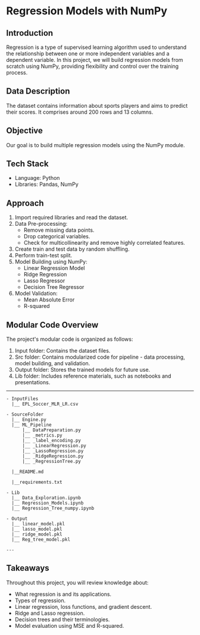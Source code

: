 # Regression Models with NumPy

## Introduction
Regression is a type of supervised learning algorithm used to understand the relationship between one or more independent variables and a dependent variable. In this project, we will build regression models from scratch using NumPy, providing flexibility and control over the training process.

## Data Description
The dataset contains information about sports players and aims to predict their scores. It comprises around 200 rows and 13 columns.

## Objective
Our goal is to build multiple regression models using the NumPy module.

## Tech Stack
- Language: Python
- Libraries: Pandas, NumPy

## Approach
1. Import required libraries and read the dataset.
2. Data Pre-processing:
   - Remove missing data points.
   - Drop categorical variables.
   - Check for multicollinearity and remove highly correlated features.
3. Create train and test data by random shuffling.
4. Perform train-test split.
5. Model Building using NumPy:
   - Linear Regression Model
   - Ridge Regression
   - Lasso Regressor
   - Decision Tree Regressor
6. Model Validation:
   - Mean Absolute Error
   - R-squared

## Modular Code Overview
The project's modular code is organized as follows:
1. Input folder: Contains the dataset files.
2. Src folder: Contains modularized code for pipeline - data processing, model building, and validation.
3. Output folder: Stores the trained models for future use.
4. Lib folder: Includes reference materials, such as notebooks and presentations.

---


```
- InputFiles
  |__ EPL_Soccer_MLR_LR.csv
  
- SourceFolder
  |__ Engine.py
  |__ ML_Pipeline
      |__ DataPreparation.py
      |__ _metrics.py
      |__ _label_encoding.py
      |__ _LinearRegression.py
      |__ _LassoRegression.py
      |__ _RidgeRegression.py
      |__ _RegressionTree.py
  
  |__README.md
  
  |__requirements.txt
  
- Lib
  |__ Data_Exploration.ipynb
  |__ Regression_Models.ipynb
  |__ Regression_Tree_numpy.ipynb

- Output
  |__ linear_model.pkl
  |__ lasso_model.pkl
  |__ ridge_model.pkl
  |__ Reg_tree_model.pkl

---
```


## Takeaways
Throughout this project, you will review knowledge about:
- What regression is and its applications.
- Types of regression.
- Linear regression, loss functions, and gradient descent.
- Ridge and Lasso regression.
- Decision trees and their terminologies.
- Model evaluation using MSE and R-squared.
